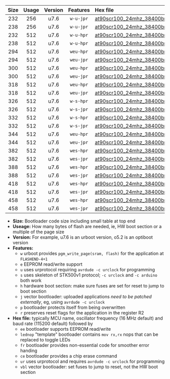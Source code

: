 |Size|Usage|Version|Features|Hex file|
|:-:|:-:|:-:|:-:|:--|
|232|256|u7.6|`w-u-jpr`|[at90scr100_24mhz_38400bps_ur_vbl.hex](https://raw.githubusercontent.com/stefanrueger/urboot/main//at90scr100_24mhz_38400bps_ur_vbl.hex)|
|238|256|u7.6|`w-u-jpr`|[at90scr100_24mhz_38400bps_lednop_ur_vbl.hex](https://raw.githubusercontent.com/stefanrueger/urboot/main//at90scr100_24mhz_38400bps_lednop_ur_vbl.hex)|
|232|512|u7.6|`w-u-hpr`|[at90scr100_24mhz_38400bps_ur.hex](https://raw.githubusercontent.com/stefanrueger/urboot/main//at90scr100_24mhz_38400bps_ur.hex)|
|238|512|u7.6|`w-u-hpr`|[at90scr100_24mhz_38400bps_lednop_ur.hex](https://raw.githubusercontent.com/stefanrueger/urboot/main//at90scr100_24mhz_38400bps_lednop_ur.hex)|
|294|512|u7.6|`weu-hpr`|[at90scr100_24mhz_38400bps_ee_ur.hex](https://raw.githubusercontent.com/stefanrueger/urboot/main//at90scr100_24mhz_38400bps_ee_ur.hex)|
|294|512|u7.6|`weu-jpr`|[at90scr100_24mhz_38400bps_ee_ur_vbl.hex](https://raw.githubusercontent.com/stefanrueger/urboot/main//at90scr100_24mhz_38400bps_ee_ur_vbl.hex)|
|300|512|u7.6|`weu-hpr`|[at90scr100_24mhz_38400bps_ee_lednop_ur.hex](https://raw.githubusercontent.com/stefanrueger/urboot/main//at90scr100_24mhz_38400bps_ee_lednop_ur.hex)|
|300|512|u7.6|`weu-jpr`|[at90scr100_24mhz_38400bps_ee_lednop_ur_vbl.hex](https://raw.githubusercontent.com/stefanrueger/urboot/main//at90scr100_24mhz_38400bps_ee_lednop_ur_vbl.hex)|
|318|512|u7.6|`weu-hpr`|[at90scr100_24mhz_38400bps_ee_lednop_fr_ur.hex](https://raw.githubusercontent.com/stefanrueger/urboot/main//at90scr100_24mhz_38400bps_ee_lednop_fr_ur.hex)|
|318|512|u7.6|`weu-jpr`|[at90scr100_24mhz_38400bps_ee_lednop_fr_ur_vbl.hex](https://raw.githubusercontent.com/stefanrueger/urboot/main//at90scr100_24mhz_38400bps_ee_lednop_fr_ur_vbl.hex)|
|326|512|u7.6|`w-s-hpr`|[at90scr100_24mhz_38400bps.hex](https://raw.githubusercontent.com/stefanrueger/urboot/main//at90scr100_24mhz_38400bps.hex)|
|326|512|u7.6|`w-s-jpr`|[at90scr100_24mhz_38400bps_vbl.hex](https://raw.githubusercontent.com/stefanrueger/urboot/main//at90scr100_24mhz_38400bps_vbl.hex)|
|332|512|u7.6|`w-s-hpr`|[at90scr100_24mhz_38400bps_lednop.hex](https://raw.githubusercontent.com/stefanrueger/urboot/main//at90scr100_24mhz_38400bps_lednop.hex)|
|332|512|u7.6|`w-s-jpr`|[at90scr100_24mhz_38400bps_lednop_vbl.hex](https://raw.githubusercontent.com/stefanrueger/urboot/main//at90scr100_24mhz_38400bps_lednop_vbl.hex)|
|344|512|u7.6|`weu-hpr`|[at90scr100_24mhz_38400bps_ee_lednop_fr_ce_ur.hex](https://raw.githubusercontent.com/stefanrueger/urboot/main//at90scr100_24mhz_38400bps_ee_lednop_fr_ce_ur.hex)|
|344|512|u7.6|`weu-jpr`|[at90scr100_24mhz_38400bps_ee_lednop_fr_ce_ur_vbl.hex](https://raw.githubusercontent.com/stefanrueger/urboot/main//at90scr100_24mhz_38400bps_ee_lednop_fr_ce_ur_vbl.hex)|
|382|512|u7.6|`wes-hpr`|[at90scr100_24mhz_38400bps_ee.hex](https://raw.githubusercontent.com/stefanrueger/urboot/main//at90scr100_24mhz_38400bps_ee.hex)|
|382|512|u7.6|`wes-jpr`|[at90scr100_24mhz_38400bps_ee_vbl.hex](https://raw.githubusercontent.com/stefanrueger/urboot/main//at90scr100_24mhz_38400bps_ee_vbl.hex)|
|388|512|u7.6|`wes-hpr`|[at90scr100_24mhz_38400bps_ee_lednop.hex](https://raw.githubusercontent.com/stefanrueger/urboot/main//at90scr100_24mhz_38400bps_ee_lednop.hex)|
|388|512|u7.6|`wes-jpr`|[at90scr100_24mhz_38400bps_ee_lednop_vbl.hex](https://raw.githubusercontent.com/stefanrueger/urboot/main//at90scr100_24mhz_38400bps_ee_lednop_vbl.hex)|
|418|512|u7.6|`wes-hpr`|[at90scr100_24mhz_38400bps_ee_lednop_fr.hex](https://raw.githubusercontent.com/stefanrueger/urboot/main//at90scr100_24mhz_38400bps_ee_lednop_fr.hex)|
|418|512|u7.6|`wes-jpr`|[at90scr100_24mhz_38400bps_ee_lednop_fr_vbl.hex](https://raw.githubusercontent.com/stefanrueger/urboot/main//at90scr100_24mhz_38400bps_ee_lednop_fr_vbl.hex)|
|458|512|u7.6|`wes-hpr`|[at90scr100_24mhz_38400bps_ee_lednop_fr_ce.hex](https://raw.githubusercontent.com/stefanrueger/urboot/main//at90scr100_24mhz_38400bps_ee_lednop_fr_ce.hex)|
|458|512|u7.6|`wes-jpr`|[at90scr100_24mhz_38400bps_ee_lednop_fr_ce_vbl.hex](https://raw.githubusercontent.com/stefanrueger/urboot/main//at90scr100_24mhz_38400bps_ee_lednop_fr_ce_vbl.hex)|

- **Size:** Bootloader code size including small table at top end
- **Useage:** How many bytes of flash are needed, ie, HW boot section or a multiple of the page size
- **Version:** For example, u7.6 is an urboot version, o5.2 is an optiboot version
- **Features:**
  + `w` urboot provides `pgm_write_page(sram, flash)` for the application at `FLASHEND-4+1`
  + `e` EEPROM read/write support
  + `u` uses urprotocol requiring `avrdude -c urclock` for programming
  + `s` uses skeleton of STK500v1 protocol; `-c urclock` and `-c arduino` both work
  + `h` hardware boot section: make sure fuses are set for reset to jump to boot section
  + `j` vector bootloader: uploaded applications *need to be patched externally*, eg, using `avrdude -c urclock`
  + `p` bootloader protects itself from being overwritten
  + `r` preserves reset flags for the application in the register R2
- **Hex file:** typically MCU name, oscillator frequency (16 MHz default) and baud rate (115200 default) followed by
  + `ee` bootloader supports EEPROM read/write
  + `lednop` "template" bootloader contains `mov rx,rx` nops that can be replaced to toggle LEDs
  + `fr` bootloader provides non-essential code for smoother error handing
  + `ce` bootloader provides a chip erase command
  + `ur` uses urprotocol and requires `avrdude -c urclock` for programming
  + `vbl` vector bootloader: set fuses to jump to reset, not the HW boot section
